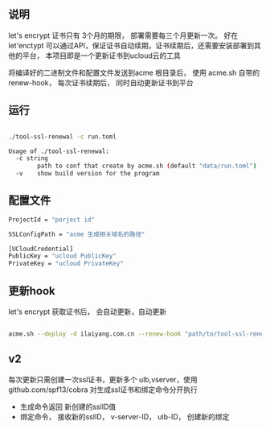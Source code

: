 ## 说明
    
let's encrypt 证书只有 3个月的期限， 部署需要每三个月更新一次。 好在let'enctypt 可以通过API，保证证书自动续期，证书续期后，还需要安装部署到其他的平台， 本项目即是一个更新证书到ucloud云的工具

将编译好的二进制文件和配置文件发送到acme 根目录后， 使用 acme.sh 自带的 renew-hook， 每次证书续期后， 同时自动更新证书到平台


## 运行

```bash 

./tool-ssl-renewal -c run.toml 

Usage of ./tool-ssl-renewal:
  -c string
    	path to conf that create by acme.sh (default "data/run.toml")
  -v	show build version for the program

```

## 配置文件
```bash
ProjectId = "porject id"

SSLConfigPath = "acme 生成相关域名的路径"

[UCloudCredential]
PublicKey = "ucloud PublicKey"
PrivateKey = "ucloud PrivateKey"

```

## 更新hook

let's encrypt 获取证书后， 会自动更新，自动更新

```bash 

acme.sh --deploy -d ilaiyang.com.cn --renew-hook "path/to/tool-ssl-renewal -c path/to/conf.toml"

```


## v2

每次更新只需创建一次ssl证书，更新多个 ulb,vserver，使用 github.com/spf13/cobra 对生成ssl证书和绑定命令分开执行

- 生成命令返回 新创建的sslID值
- 绑定命令， 接收新的sslID， v-server-ID， ulb-ID， 创建新的绑定

